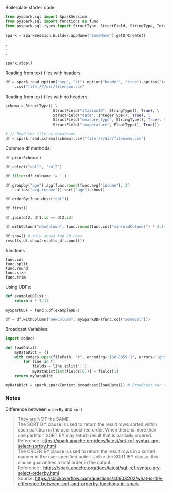 Boilerplate starter code:

```python
from pyspark.sql import SparkSession
from pyspark.sql import functions as func
from pyspark.sql.types import StructType, StructField, StringType, IntegerType, FloatType

spark = SparkSession.builder.appName("SomeName").getOrCreate()

.
.
.

spark.stop()
```

Reading from text files with headers:
```python
df = spark.read.option("sep", "\t").option("header", "true").option("inferSchema", "true")\
    .csv("file:///dir/filename.csv"
```


Reading from text files with no headers:
```python
schema = StructType([ \
                     StructField("stationID", StringType(), True), \
                     StructField("date", IntegerType(), True), \
                     StructField("measure_type", StringType(), True), \
                     StructField("temperature", FloatType(), True)])

# // Read the file as dataframe
df = spark.read.schema(schema).csv("file:///dir/filename.csv")
```

Common df methods:
```python
df.printSchema()

df.select("col1", "col2")

df.filter(df.colname != '')

df.groupby("age").agg(func.round(func.avg("income"), 2)
    .alias("avg_income")).sort("age").show()

df.orderBy(func.desc("col"))

df.first()

df.join(df2, df1.id == df2.id)

df.withColumn("newColumn", func.round(func.col("min(oldColume)") * 3.14, 2)
    
df.show() # only shows top 20 rows
results_df.show(results_df.count())

```

functions
```
func.col
func.split
func.round
func.size
func.trim
```


Using UDFs:
```python
def exampleUDF(x):
    return x * 3.14

mySparkUDF = func.udf(exampleUDF)

df = df.withColumn("newColumn", mySparkUDF(func.col("someCol")))

```

Broadcast Variables:
```python
import codecs

def loadData():
    myDataDict = {}
    with codecs.open(filePath, "r", encoding='ISO-8859-1', errors='ignore') as f:
        for line in f:
            fields = line.split('|')
            myDataDict[int(fields[0])] = fields[1]
    return myDataDict

myDataDict = spark.sparkContext.broadcast(loadData()) # Broadcast var object

```


### Notes
Difference between `orderBy` and `sort`
> They are NOT the SAME.  
The SORT BY clause is used to return the result rows sorted within each partition in the user specified order. When there is more than one partition SORT BY may return result that is partially ordered.  
Reference :https://spark.apache.org/docs/latest/sql-ref-syntax-qry-select-sortby.html  
The ORDER BY clause is used to return the result rows in a sorted manner in the user specified order. Unlike the SORT BY clause, this clause guarantees a total order in the output.  
Reference : https://spark.apache.org/docs/latest/sql-ref-syntax-qry-select-orderby.html  
Source: https://stackoverflow.com/questions/40603202/what-is-the-difference-between-sort-and-orderby-functions-in-spark
